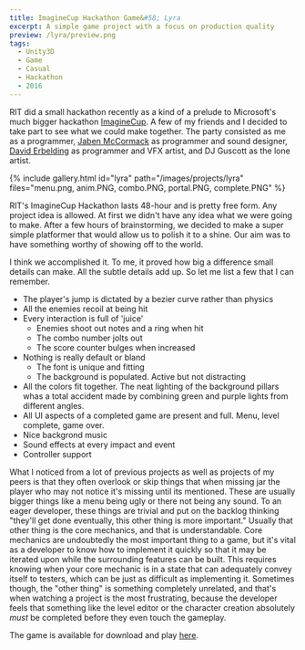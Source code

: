 ```yaml
---
title: ImagineCup Hackathon Game&#58; Lyra
excerpt: A simple game project with a focus on production quality
preview: /lyra/preview.png
tags:
  - Unity3D
  - Game
  - Casual
  - Hackathon
  - 2016
---
```


RIT did a small hackathon recently as a kind of a prelude to Microsoft's much bigger hackathon [ImagineCup](http://msa.ms/imaginecup/). A few of my friends and I decided to take part to see what we could make together. The party consisted as me as a programmer, [Jaben McCormack](https://github.com/superjabenman) as programmer and sound designer, [David Erbelding](https://github.com/Erbelding) as programmer and VFX artist, and DJ Guscott as the lone artist.  

{% include gallery.html id="lyra" path="/images/projects/lyra" files="menu.png, anim.PNG, combo.PNG, portal.PNG, complete.PNG" %}

RIT's ImagineCup Hackathon lasts 48-hour and is pretty free form. Any project idea is allowed.
At first we didn't have any idea what we were going to make. After a few hours of brainstorming, we decided to make a super simple platformer that would allow us to polish it to a shine. Our aim was to have something worthy of showing off to the world.  

I think we accomplished it. To me, it proved how big a difference small details can make. All the subtle details add up. So let me list a few that I can remember.  
 - The player's jump is dictated by a bezier curve rather than physics
 - All the enemies recoil at being hit
 - Every interaction is full of 'juice'
    - Enemies shoot out notes and a ring when hit
    - The combo number jolts out
    - The score counter bulges when increased
 - Nothing is really default or bland
    - The font is unique and fitting
    - The background is populated. Active but not distracting
 - All the colors fit together. The neat lighting of the background pillars whas a total accident made by combining green and purple lights from different angles.
 - All UI aspects of a completed game are present and full. Menu, level complete, game over.
 - Nice backgrond music
 - Sound effects at every impact and event
 - Controller support

What I noticed from a lot of previous projects as well as projects of my peers is that they often overlook or skip things that when missing jar the player who may not notice it's missing until its mentioned. These are usually bigger things like a menu being ugly or there not being any sound. To an eager developer, these things are trivial and put on the backlog thinking "they'll get done eventually, this other thing is more important." Usually that other thing is the core mechanics, and that is understandable. Core mechanics are undoubtedly the most important thing to a game, but it's vital as a developer to know how to implement it quickly so that it may be iterated upon while the surrounding features can be built. This requires knowing when your core mechanic is in a state that can adequately convey itself to testers, which can be just as difficult as implementing it. Sometimes though, the "other thing" is something completely unrelated, and that's when watching a project is the most frustrating, because the developer feels that something like the level editor or the character creation absolutely *must* be completed before they even touch the gameplay. 


The game is available for download and play [here](https://github.com/DJ-and-the-Progs/jumpjumpjumpjump/releases).


